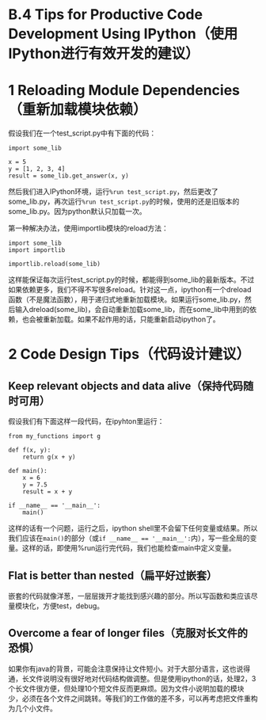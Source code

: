 
# B.4 Tips for Productive Code Development Using IPython（使用IPython进行有效开发的建议）

# 1 Reloading Module Dependencies（重新加载模块依赖）

假设我们在一个test_script.py中有下面的代码：

```
import some_lib

x = 5
y = [1, 2, 3, 4]
result = some_lib.get_answer(x, y)
```

然后我们进入IPython环境，运行`%run test_script.py`，然后更改了some_lib.py，再次运行`%run test_script.py`的时候，使用的还是旧版本的some_lib.py。因为python默认只加载一次。

第一种解决办法，使用importlib模块的reload方法：
```
import some_lib 
import importlib

importlib.reload(some_lib)
```
这样能保证每次运行test_script.py的时候，都能得到some_lib的最新版本。不过如果依赖更多，我们不得不写很多reload。针对这一点，ipython有一个dreload函数（不是魔法函数），用于递归式地重新加载模块。如果运行some_lib.py，然后输入dreload(some_lib)，会自动重新加载some_lib，而在some_lib中用到的依赖，也会被重新加载。如果不起作用的话，只能重新启动ipython了。

# 2 Code Design Tips（代码设计建议）

## Keep relevant objects and data alive（保持代码随时可用）


假设我们有下面这样一段代码，在ipyhton里运行：

```
from my_functions import g

def f(x, y):
    return g(x + y)

def main():
    x = 6 
    y = 7.5 
    result = x + y

if __name__ == '__main__':
    main()
```
这样的话有一个问题，运行之后，ipython shell里不会留下任何变量或结果。所以我们应该在`main()`的部分（或`if __name__ == '__main__':`内），写一些全局的变量。这样的话，即使用%run运行完代码，我们也能检查main中定义变量。

## Flat is better than nested（扁平好过嵌套）

嵌套的代码就像洋葱，一层层拨开才能找到感兴趣的部分。所以写函数和类应该尽量模块化，方便test，debug。

## Overcome a fear of longer files（克服对长文件的恐惧）

如果你有java的背景，可能会注意保持让文件短小。对于大部分语言，这也说得通，长文件说明没有很好地对代码结构做调整。但是使用ipython的话，处理2，3个长文件很方便，但处理10个短文件反而更麻烦。因为文件小说明加载的模块少，必须在各个文件之间跳转。等我们的工作做的差不多，可以再考虑把文件重构为几个小文件。

